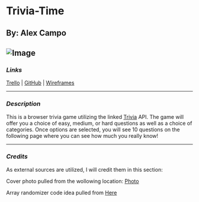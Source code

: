 # Trivia-Time

## By: Alex Campo

## ![Image](https://149744320.v2.pressablecdn.com/wp-content/uploads/2022/02/Space-trivia-1.png)

### **_Links_**

[Trello](https://trello.com/b/UITcVwol/trivia-game) | [GitHub](https://github.com/alexcampo5/General-Trivia) | [Wireframes](https://wireframe.cc/ur4Cll)

---

### **_Description_**

This is a browser trivia game utilizing the linked [Trivia](https://opentdb.com/api_config.php) API. The game will offer you a choice of easy, medium, or hard questions as well as a choice of categories. Once options are selected, you will see 10 questions on the following page where you can see how much you really know!

---

### **_Credits_**

As external sources are utilized, I will credit them in this section:

Cover photo pulled from the wollowing location: [Photo](https://alzfdn.org/event/virtual-community-class-trivia-time-all-about-outer-space/)

Array randomizer code idea pulled from [Here](https://javascript.info/task/shuffle)
